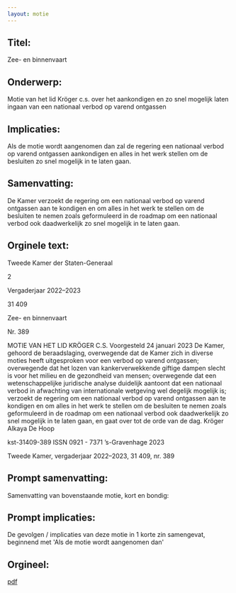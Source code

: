 ```yaml
---
layout: motie
---
```

## Titel:
Zee- en binnenvaart
## Onderwerp:
Motie van het lid Kröger c.s. over het aankondigen en zo snel mogelijk laten ingaan van een nationaal verbod op varend ontgassen 
## Implicaties:

Als de motie wordt aangenomen dan zal de regering een nationaal verbod op varend ontgassen aankondigen en alles in het werk stellen om de besluiten zo snel mogelijk in te laten gaan.
## Samenvatting:

De Kamer verzoekt de regering om een nationaal verbod op varend ontgassen aan te kondigen en om alles in het werk te stellen om de besluiten te nemen zoals geformuleerd in de roadmap om een nationaal verbod ook daadwerkelijk zo snel mogelijk in te laten gaan.
## Orginele text:


Tweede Kamer der Staten-Generaal

2

Vergaderjaar 2022–2023

31 409

Zee- en binnenvaart

Nr. 389

MOTIE VAN HET LID KRÖGER C.S.
Voorgesteld 24 januari 2023
De Kamer,
gehoord de beraadslaging,
overwegende dat de Kamer zich in diverse moties heeft uitgesproken voor
een verbod op varend ontgassen;
overwegende dat het lozen van kankerverwekkende giftige dampen slecht
is voor het milieu en de gezondheid van mensen;
overwegende dat een wetenschappelijke juridische analyse duidelijk
aantoont dat een nationaal verbod in afwachting van internationale
wetgeving wel degelijk mogelijk is;
verzoekt de regering om een nationaal verbod op varend ontgassen aan te
kondigen en om alles in het werk te stellen om de besluiten te nemen
zoals geformuleerd in de roadmap om een nationaal verbod ook
daadwerkelijk zo snel mogelijk in te laten gaan,
en gaat over tot de orde van de dag.
Kröger
Alkaya
De Hoop

kst-31409-389
ISSN 0921 - 7371
’s-Gravenhage 2023

Tweede Kamer, vergaderjaar 2022–2023, 31 409, nr. 389


## Prompt samenvatting:
Samenvatting van bovenstaande motie, kort en bondig:


## Prompt implicaties:
De gevolgen / implicaties van deze motie in 1 korte zin samengevat, beginnend met 'Als de motie wordt aangenomen dan' 

## Orgineel:
[pdf](https://gegevensmagazijn.tweedekamer.nl/OData/v4/2.0/Document(7590667b-0194-45a2-acf9-9da65cc5d4b3)/resource)
